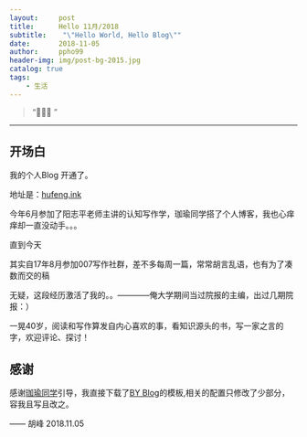 ```yaml
---
layout:     post
title:      Hello 11月/2018
subtitle:    "\"Hello World, Hello Blog\""
date:       2018-11-05
author:     ppho99
header-img: img/post-bg-2015.jpg
catalog: true
tags:
    - 生活
---
```


> “🙉🙉🙉 ”

---

## 开场白

我的个人Blog 开通了。

地址是：[hufeng.ink](http://hufeng.ink)

今年6月参加了阳志平老师主讲的认知写作学，珈瑜同学搭了个人博客，我也心痒痒却一直没动手。。。

直到今天

其实自17年8月参加007写作社群，差不多每周一篇，常常胡言乱语，也有为了凑数而交的稿

无疑，这段经历激活了我的。。————俺大学期间当过院报的主编，出过几期院报：）

一晃40岁，阅读和写作算发自内心喜欢的事，看知识源头的书，写一家之言的字，欢迎评论、探讨！

## 感谢

感谢[珈瑜同学](https://kkjiayu.github.io/)引导，我直接下载了[BY Blog](https://github.com/qiubaiying)的模板,相关的配置只修改了少部分，容我且写且改之。

—— 胡峰 2018.11.05



